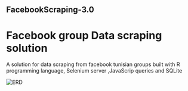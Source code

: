 ## FacebookScraping-3.0

# Facebook group Data scraping solution

A solution for data scraping from facebook tunisian groups built with R programming language, Selenium server ,JavaScrip queries and SQLite


![ERD](https://user-images.githubusercontent.com/81447987/130844749-8665205d-2909-4b74-9e54-65116db07ec4.PNG)









